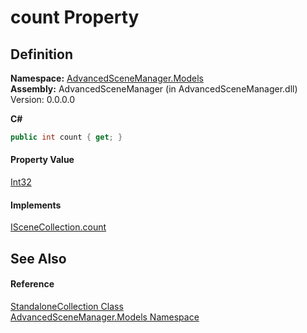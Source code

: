 # count Property




## Definition
**Namespace:** <a href="N_AdvancedSceneManager_Models">AdvancedSceneManager.Models</a>  
**Assembly:** AdvancedSceneManager (in AdvancedSceneManager.dll) Version: 0.0.0.0

**C#**
``` C#
public int count { get; }
```



#### Property Value
<a href="https://learn.microsoft.com/dotnet/api/system.int32" target="_blank" rel="noopener noreferrer">Int32</a>

#### Implements
<a href="P_AdvancedSceneManager_Models_ISceneCollection_count">ISceneCollection.count</a>  


## See Also


#### Reference
<a href="T_AdvancedSceneManager_Models_StandaloneCollection">StandaloneCollection Class</a>  
<a href="N_AdvancedSceneManager_Models">AdvancedSceneManager.Models Namespace</a>  
